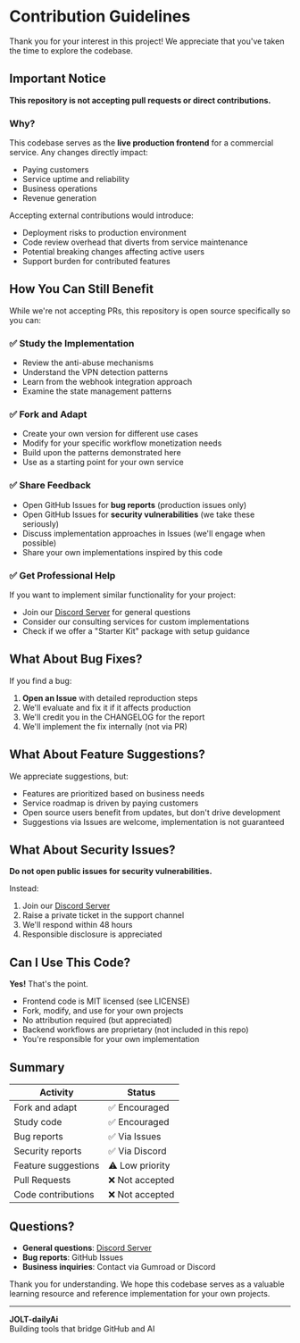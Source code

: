 # Contribution Guidelines

Thank you for your interest in this project! We appreciate that you've taken the time to explore the codebase.

## Important Notice

**This repository is not accepting pull requests or direct contributions.**

### Why?

This codebase serves as the **live production frontend** for a commercial service. Any changes directly impact:
- Paying customers
- Service uptime and reliability
- Business operations
- Revenue generation

Accepting external contributions would introduce:
- Deployment risks to production environment
- Code review overhead that diverts from service maintenance
- Potential breaking changes affecting active users
- Support burden for contributed features

## How You Can Still Benefit

While we're not accepting PRs, this repository is open source specifically so you can:

### ✅ **Study the Implementation**
- Review the anti-abuse mechanisms
- Understand the VPN detection patterns
- Learn from the webhook integration approach
- Examine the state management patterns

### ✅ **Fork and Adapt**
- Create your own version for different use cases
- Modify for your specific workflow monetization needs
- Build upon the patterns demonstrated here
- Use as a starting point for your own service

### ✅ **Share Feedback**
- Open GitHub Issues for **bug reports** (production issues only)
- Open GitHub Issues for **security vulnerabilities** (we take these seriously)
- Discuss implementation approaches in Issues (we'll engage when possible)
- Share your own implementations inspired by this code

### ✅ **Get Professional Help**
If you want to implement similar functionality for your project:
- Join our [Discord Server](https://discord.gg/AEJvSEWcZk) for general questions
- Consider our consulting services for custom implementations
- Check if we offer a "Starter Kit" package with setup guidance

## What About Bug Fixes?

If you find a bug:
1. **Open an Issue** with detailed reproduction steps
2. We'll evaluate and fix it if it affects production
3. We'll credit you in the CHANGELOG for the report
4. We'll implement the fix internally (not via PR)

## What About Feature Suggestions?

We appreciate suggestions, but:
- Features are prioritized based on business needs
- Service roadmap is driven by paying customers
- Open source users benefit from updates, but don't drive development
- Suggestions via Issues are welcome, implementation is not guaranteed

## What About Security Issues?

**Do not open public issues for security vulnerabilities.**

Instead:
1. Join our [Discord Server](https://discord.gg/AEJvSEWcZk)
2. Raise a private ticket in the support channel
3. We'll respond within 48 hours
4. Responsible disclosure is appreciated

## Can I Use This Code?

**Yes!** That's the point.

- Frontend code is MIT licensed (see LICENSE)
- Fork, modify, and use for your own projects
- No attribution required (but appreciated)
- Backend workflows are proprietary (not included in this repo)
- You're responsible for your own implementation

## Summary

| Activity | Status |
|----------|--------|
| Fork and adapt | ✅ Encouraged |
| Study code | ✅ Encouraged |
| Bug reports | ✅ Via Issues |
| Security reports | ✅ Via Discord |
| Feature suggestions | ⚠️ Low priority |
| Pull Requests | ❌ Not accepted |
| Code contributions | ❌ Not accepted |

## Questions?

- **General questions**: [Discord Server](https://discord.gg/AEJvSEWcZk)
- **Bug reports**: GitHub Issues
- **Business inquiries**: Contact via Gumroad or Discord

Thank you for understanding. We hope this codebase serves as a valuable learning resource and reference implementation for your own projects.

---

**JOLT-dailyAi**  
Building tools that bridge GitHub and AI
